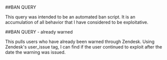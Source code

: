 ##BAN QUERY

This query was intended to be an automated ban script. It is an accumulation of all behavior that I have considered to be exploitative.

##BAN QUERY - already warned

This pulls users who have already been warned through Zendesk. Using Zendesk's user_issue tag, I can find if the user continued to exploit after the date the warning was issued.
